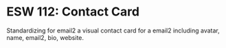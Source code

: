 ESW 112: Contact Card
==================

Standardizing for email2 a visual contact card for a email2 including avatar,
name, email2, bio, website.

